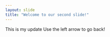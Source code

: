 ```yaml
---
layout: slide
title: "Welcome to our second slide!"
---
```

This is my update
Use the left arrow to go back!
